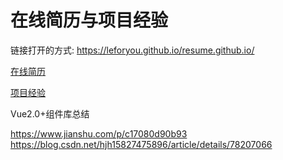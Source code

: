 # 在线简历与项目经验

链接打开的方式:  https://leforyou.github.io/resume.github.io/  

[在线简历](https://leforyou.github.io/resume.github.io/Resume/)

[项目经验](https://github.com/leforyou/resume.github.io/tree/master/project/)


Vue2.0+组件库总结

https://www.jianshu.com/p/c17080d90b93
https://blog.csdn.net/hjh15827475896/article/details/78207066


